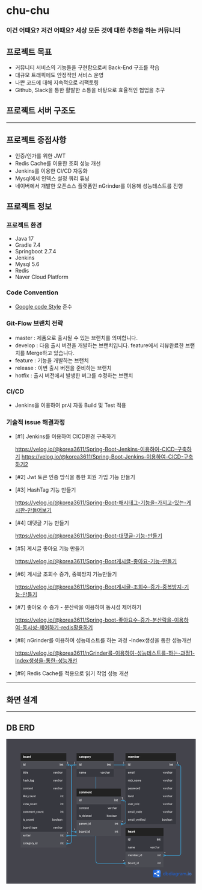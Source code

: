# chu-chu
### 이건 어때요? 저건 어때요? 세상 모든 것에 대한 추천을 하는 커뮤니티

## 프로젝트 목표
* 커뮤니티 서비스의 기능들을 구현함으로써 Back-End 구조를 학습
* 대규모 트래픽에도 안정적인 서비스 운영
* 나쁜 코드에 대해 지속적으로 리팩토링
* Github, Slack을 통한 활발한 소통을 바탕으로 효율적인 협업을 추구

## 프로젝트 서버 구조도

---

## 프로젝트 중점사항
* 인증/인가를 위한 JWT
* Redis Cache를 이용한 조회 성능 개선
* Jenkins를 이용한 CI/CD 자동화
* Mysql에서 인덱스 설정  쿼리 튜닝
* 네이버에서 개발한 오픈소스 플랫폼인 nGrinder를 이용해 성능테스트를 진행

## 프로젝트 정보

### 프로젝트 환경
- Java 17
- Gradle 7.4
- Springboot 2.7.4
- Jenkins
- Mysql 5.6
- Redis
- Naver Cloud Platform

### Code Convention
* [Google code Style](https://google.github.io/styleguide/javaguide.html) 준수

### Git-Flow 브랜치 전략
* master : 제품으로 출시될 수 있는 브랜치를 의미합니다.
* develop : 다음 출시 버전을 개발하는 브랜치입니다. feature에서 리뷰완료한 브랜치를 Merge하고 있습니다.
* feature : 기능을 개발하는 브랜치
* release : 이번 출시 버전을 준비하는 브랜치
* hotfix : 출시 버전에서 발생한 버그를 수정하는 브랜치

### CI/CD
* Jenkins을 이용하여 pr시 자동 Build 및 Test 적용

### 기술적 issue 해결과정
* [#1] Jenkins를 이용하여 CICD환경 구축하기

  https://velog.io/@korea3611/Spring-Boot-Jenkins-이용하여-CICD-구축하기
  https://velog.io/@korea3611/Spring-Boot-Jenkins-이용하여-CICD-구축하기2     

* [#2] Jwt 토큰 인증 방식을 통한 회원 가입 기능 만들기
  
  
 
* [#3] HashTag 기능 만들기

  https://velog.io/@korea3611/Spring-Boot-해시태그-기능을-가지고-있는-게시판-만들어보기


* [#4] 대댓글 기능 만들기
 
  https://velog.io/@korea3611/Spring-Boot-대댓글-기능-만들기


* [#5] 게시글 좋아요 기능 만들기

  https://velog.io/@korea3611/Spring-Boot게시글-좋아요-기능-만들기


* [#6] 게시글 조회수 증가, 중복방지 기능만들기

  https://velog.io/@korea3611/Spring-Boot게시글-조회수-증가-중복방지-기능-만들기


* [#7] 좋아요 수 증가 - 분산락을 이용하여 동시성 제어하기

  https://velog.io/@korea3611/Spring-boot-좋아요수-증가-분산락을-이용하여-동시성-제어하기-redis활용하기


* [#8] nGrinder를 이용하여 성능테스트를 하는 과정 -Index생성을 통한 성능개선

  https://velog.io/@korea3611/nGrinder를-이용하여-성능테스트를-하는-과정1-Index생성을-통한-성능개선

* [#9] Redis Cache를 적용으로 읽기 작업 성능 개선


---

## 화면 설계

---

## DB ERD
![initial](https://github.com/f-lab-edu/chu-chu/blob/develop/images/chchu_erd.png)

